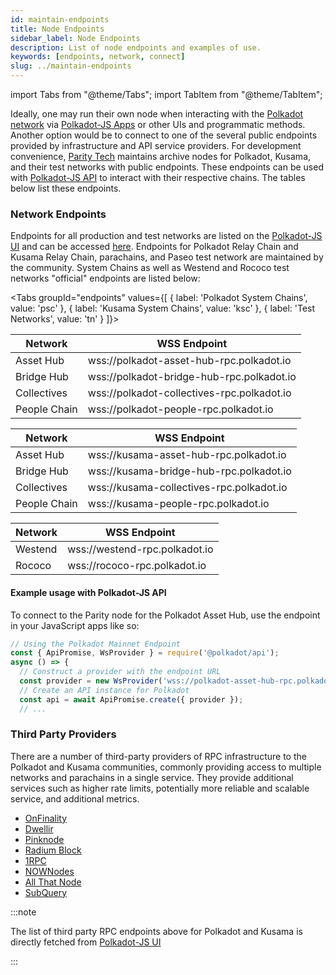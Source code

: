 ```yaml
---
id: maintain-endpoints
title: Node Endpoints
sidebar_label: Node Endpoints
description: List of node endpoints and examples of use.
keywords: [endpoints, network, connect]
slug: ../maintain-endpoints
---
```


import Tabs from "@theme/Tabs"; import TabItem from "@theme/TabItem";

Ideally, one may run their own node when interacting with the
[Polkadot network](https://polkadot.network/) via [Polkadot-JS Apps](https://polkadot.js.org/apps/)
or other UIs and programmatic methods. Another option would be to connect to one of the several
public endpoints provided by infrastructure and API service providers. For development convenience,
[Parity Tech](https://www.parity.io/) maintains archive nodes for Polkadot, Kusama, and their test
networks with public endpoints. These endpoints can be used with
[Polkadot-JS API](https://polkadot.js.org/docs/api) to interact with their respective chains. The
tables below list these endpoints.

### Network Endpoints

Endpoints for all production and test networks are listed on the
[Polkadot-JS UI](https://polkadot.js.org/apps/#/accounts) and can be accessed
[here](https://github.com/polkadot-js/apps/tree/master/packages/apps-config/src/endpoints).
Endpoints for Polkadot Relay Chain and Kusama Relay Chain, parachains, and Paseo test network are
maintained by the community. System Chains as well as Westend and Rococo test networks "official"
endpoints are listed below:

<!-- prettier-ignore -->
<Tabs groupId="endpoints" values={[ 
  { label: 'Polkadot System Chains', value: 'psc' }, 
  { label: 'Kusama System Chains', value: 'ksc' }, 
  { label: 'Test Networks', value: 'tn' } 
]}>

  <TabItem value="psc">

| Network      | WSS Endpoint                               |
| ------------ | ------------------------------------------ |
| Asset Hub    | wss://polkadot-asset-hub-rpc.polkadot.io   |
| Bridge Hub   | wss://polkadot-bridge-hub-rpc.polkadot.io  |
| Collectives  | wss://polkadot-collectives-rpc.polkadot.io |
| People Chain | wss://polkadot-people-rpc.polkadot.io      |

  </TabItem>

  <TabItem value="ksc">

| Network      | WSS Endpoint                             |
| ------------ | ---------------------------------------- |
| Asset Hub    | wss://kusama-asset-hub-rpc.polkadot.io   |
| Bridge Hub   | wss://kusama-bridge-hub-rpc.polkadot.io  |
| Collectives  | wss://kusama-collectives-rpc.polkadot.io |
| People Chain | wss://kusama-people-rpc.polkadot.io      |

  </TabItem>

  <TabItem value="tn">

| Network | WSS Endpoint                  |
| ------- | ----------------------------- |
| Westend | wss://westend-rpc.polkadot.io |
| Rococo  | wss://rococo-rpc.polkadot.io  |

  </TabItem>

</Tabs>

#### Example usage with Polkadot-JS API

To connect to the Parity node for the Polkadot Asset Hub, use the endpoint in your JavaScript apps
like so:

```javascript {5}
// Using the Polkadot Mainnet Endpoint
const { ApiPromise, WsProvider } = require('@polkadot/api');
async () => {
  // Construct a provider with the endpoint URL
  const provider = new WsProvider('wss://polkadot-asset-hub-rpc.polkadot.io');
  // Create an API instance for Polkadot
  const api = await ApiPromise.create({ provider });
  // ...
```

### Third Party Providers

There are a number of third-party providers of RPC infrastructure to the Polkadot and Kusama
communities, commonly providing access to multiple networks and parachains in a single service. They
provide additional services such as higher rate limits, potentially more reliable and scalable
service, and additional metrics.

- [OnFinality](https://onfinality.io)
- [Dwellir](https://dwellir.com)
- [Pinknode](https://pinknode.io)
- [Radium Block](https://radiumblock.com/)
- [1RPC](https://1rpc.io/)
- [NOWNodes](https://nownodes.io/)
- [All That Node](https://www.allthatnode.com/)
- [SubQuery](https://www.rpc.subquery.network/)

:::note

The list of third party RPC endpoints above for Polkadot and Kusama is directly fetched from
[Polkadot-JS UI](https://polkadot.js.org/apps/#/explorer)

:::
